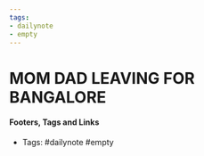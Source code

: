 ```yaml
---
tags:
- dailynote
- empty
---
```


# MOM DAD LEAVING FOR BANGALORE

#### Footers, Tags and Links
- Tags: #dailynote #empty

